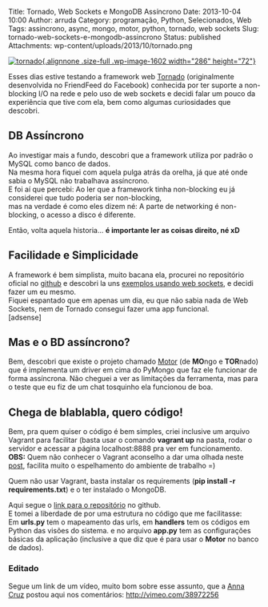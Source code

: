 Title: Tornado, Web Sockets e MongoDB Assíncrono
Date: 2013-10-04 10:00
Author: arruda
Category: programação, Python, Selecionados, Web
Tags: assincrono, async, mongo, motor, python, tornado, web sockets
Slug: tornado-web-sockets-e-mongodb-assincrono
Status: published
Attachments: wp-content/uploads/2013/10/tornado.png

[![]({static}wp-content/uploads/2013/10/tornado.png "tornado"){.alignnone .size-full .wp-image-1602 width="286" height="72"}]({static}wp-content/uploads/2013/10/tornado.png)

Esses dias estive testando a framework web [Tornado](http://www.tornadoweb.org/en/stable/ "Tornado web page") (originalmente desenvolvida no FriendFeed do Facebook) conhecida por ter suporte a non-blocking I/O na rede e pelo uso de web sockets e decidi falar um pouco da experiência que tive com ela, bem como algumas curiosidades que descobri.

DB Assíncrono
-------------

Ao investigar mais a fundo, descobri que a framework utiliza por padrão o MySQL como banco de dados.  
Na mesma hora fiquei com aquela pulga atrás da orelha, já que até onde sabia o MySQL não trabalhava assíncrono.  
E foi aí que percebi: Ao ler que a framework tinha non-blocking eu já considerei que tudo poderia ser non-blocking,  
mas na verdade é como eles dizem né: A parte de networking é non-blocking, o acesso a disco é diferente.

Então, volta aquela historia... **é importante ler as coisas direito, né xD**

Facilidade e Simplicidade
-------------------------

A framework é bem simplista, muito bacana ela, procurei no repositório oficial no [github](https://github.com/facebook/tornado "Repositorio Tornado no Github") e descobri la uns [exemplos usando web sockets](https://github.com/facebook/tornado/tree/master/demos/websocket "Exemplos usando web socket no github"), e decidi fazer um eu mesmo.  
Fiquei espantado que em apenas um dia, eu que não sabia nada de Web Sockets, nem de Tornado consegui fazer uma app funcional.  
\[adsense\]

Mas e o BD assíncrono?
----------------------

Bem, descobri que existe o projeto chamado [Motor](http://motor.readthedocs.org/en/stable/ "Pagina do Motor") (de **MO**ngo e **TOR**nado) que é implementa um driver em cima do PyMongo que faz ele funcionar de forma assíncrona. Não cheguei a ver as limitações da ferramenta, mas para o teste que eu fiz de um chat tosquinho ela funcionou de boa.

Chega de blablabla, quero código!
---------------------------------

Bem, pra quem quiser o código é bem simples, criei inclusive um arquivo Vagrant para facilitar (basta usar o comando **vagrant up** na pasta, rodar o servidor e acessar a página localhost:8888 pra ver em funcionamento.  
**OBS:** Quem não conhecer o Vagrant aconselho a dar uma olhada neste [post](http://www.arruda.blog.br/programacao/vagrant-e-puppet-como-manter-seu-ambiente-de-desenvolvimento-sempre-igual/ "Vagrant e Puppet – Como manter seu ambiente de desenvolvimento sempre igual"), facilita muito o espelhamento do ambiente de trabalho =)

Quem não usar Vagrant, basta instalar os requirements (**pip install -r requirements.txt**) e o ter instalado o MongoDB.

Aqui segue o [link para o repositório](https://github.com/arruda/Tornado-WS-Assincrono "Tornado-WS-Assincrono") no github.  
E tomei a liberdade de por uma estrutura no código que me facilitasse:  
Em **urls.py** tem o mapeamento das urls, em **handlers** tem os códigos em Python das visões do sistema. e no arquivo **app.py** tem as configurações básicas da aplicação (inclusive a que diz que é para usar o **Motor** no banco de dados).

### Editado

Segue um link de um vídeo, muito bom sobre esse assunto, que a [Anna Cruz](http://www.arruda.blog.br/programacao/tornado-web-sockets-e-mongodb-assincrono/#comment-863 "Comentario da Anna") postou aqui nos comentários: <http://vimeo.com/38972256>
